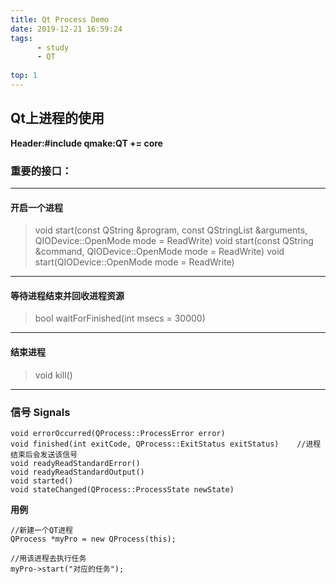 ```yaml
---
title: Qt Process Demo
date: 2019-12-21 16:59:24
tags: 
      - study
      - QT
      
top: 1
---
```


## Qt上进程的使用

<!--more-->



**Header:#include <QProcess>**
**qmake:QT += core**

### 重要的接口：
----

#### 开启一个进程
> void start(const QString &program, const QStringList &arguments, QIODevice::OpenMode mode = ReadWrite)
> void start(const QString &command, QIODevice::OpenMode mode = ReadWrite)
> void start(QIODevice::OpenMode mode = ReadWrite)

----

#### 等待进程结束并回收进程资源
> bool waitForFinished(int msecs = 30000)

----

#### 结束进程
> void kill()

----
### 信号 Signals
```
void errorOccurred(QProcess::ProcessError error)
void finished(int exitCode, QProcess::ExitStatus exitStatus)    //进程结束后会发送该信号
void readyReadStandardError()
void readyReadStandardOutput()
void started()
void stateChanged(QProcess::ProcessState newState)

```


**用例**

```
//新建一个QT进程
QProcess *myPro = new QProcess(this);

//用该进程去执行任务
myPro->start("对应的任务");
```
